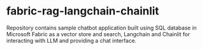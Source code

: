 # fabric-rag-langchain-chainlit
Repository contains sample chatbot application built using SQL database in Microsoft Fabric as a vector store and search, Langchain and Chainlit for interacting with LLM and providing a chat interface.
